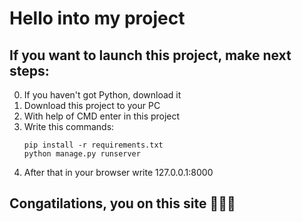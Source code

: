 # Hello into my project
## If you want to launch this project, make next steps:
0. If you haven't got Python, download it
1. Download this project to your PC
2. With help of CMD enter in this project
3. Write this commands:
   ```
   pip install -r requirements.txt
   python manage.py runserver
   ```
5. After that in your browser write 127.0.0.1:8000

## Congatilations, you on this site 🎉🎉🎉

